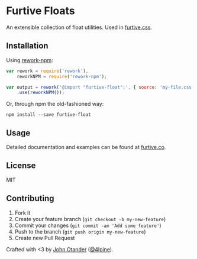 # Furtive Floats

An extensible collection of float utilities. Used in [furtive.css](http://furtive.co).

## Installation

Using [rework-npm](https://github.com/reworkcss/rework-npm):

```javascript
var rework = require('rework'),
    reworkNPM = require('rework-npm');

var output = rework('@import "furtive-float";', { source: 'my-file.css' })
    .use(reworkNPM());
```

Or, through npm the old-fashioned way:

```
npm install --save furtive-float
```

## Usage

Detailed documentation and examples can be found at [furtive.co](http://furtive.co).

## License

MIT

## Contributing

1. Fork it
2. Create your feature branch (`git checkout -b my-new-feature`)
3. Commit your changes (`git commit -am 'Add some feature'`)
4. Push to the branch (`git push origin my-new-feature`)
5. Create new Pull Request

Crafted with <3 by [John Otander](http://johnotander.com) ([@4lpine](https://twitter.com/4lpine)).
